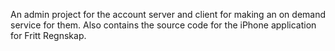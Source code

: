 An admin project for the account server and client for making an on demand service for them. Also contains the source code for the iPhone application for Fritt Regnskap.